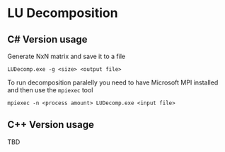 # LU Decomposition

## C# Version usage

Generate NxN matrix and save it to a file 

```
LUDecomp.exe -g <size> <output file>
```

To run decomposition paralelly you need to have Microsoft MPI installed and then use the ```mpiexec``` tool

```
mpiexec -n <process amount> LUDecomp.exe <input file>
```

## C++ Version usage
TBD